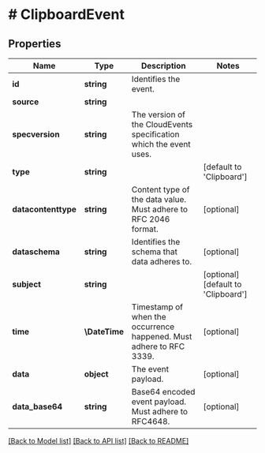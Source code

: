 # # ClipboardEvent

## Properties

Name | Type | Description | Notes
------------ | ------------- | ------------- | -------------
**id** | **string** | Identifies the event. |
**source** | **string** |  |
**specversion** | **string** | The version of the CloudEvents specification which the event uses. |
**type** | **string** |  | [default to 'Clipboard']
**datacontenttype** | **string** | Content type of the data value. Must adhere to RFC 2046 format. | [optional]
**dataschema** | **string** | Identifies the schema that data adheres to. | [optional]
**subject** | **string** |  | [optional] [default to 'Clipboard']
**time** | **\DateTime** | Timestamp of when the occurrence happened. Must adhere to RFC 3339. | [optional]
**data** | **object** | The event payload. | [optional]
**data_base64** | **string** | Base64 encoded event payload. Must adhere to RFC4648. | [optional]

[[Back to Model list]](../../README.md#models) [[Back to API list]](../../README.md#endpoints) [[Back to README]](../../README.md)
